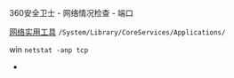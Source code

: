 
360安全卫士 - 网络情况检查 - 端口

[网络实用工具](https://support.apple.com/kb/PH25801)
`/System/Library/CoreServices/Applications/`

win
`netstat -anp tcp`

-
